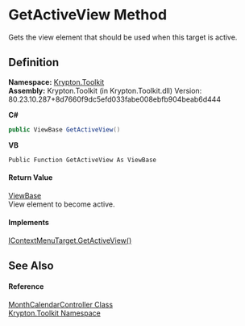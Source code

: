 # GetActiveView Method


Gets the view element that should be used when this target is active.



## Definition
**Namespace:** <a href="79d2eac2-21f4-54ff-7552-b20c33c30600.md">Krypton.Toolkit</a>  
**Assembly:** Krypton.Toolkit (in Krypton.Toolkit.dll) Version: 80.23.10.287+8d7660f9dc5efd033fabe008ebfb904beab6d444

**C#**
``` C#
public ViewBase GetActiveView()
```
**VB**
``` VB
Public Function GetActiveView As ViewBase
```



#### Return Value
<a href="309ac2d8-bfc5-c1a7-ab6a-4f4cf86a1ba6.md">ViewBase</a>  
View element to become active.

#### Implements
<a href="58719568-7ec0-c6d1-5882-49d6505b21e8.md">IContextMenuTarget.GetActiveView()</a>  


## See Also


#### Reference
<a href="a7f8d630-8e5a-d3bf-b4de-4c89f8b5058b.md">MonthCalendarController Class</a>  
<a href="79d2eac2-21f4-54ff-7552-b20c33c30600.md">Krypton.Toolkit Namespace</a>  
